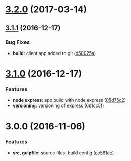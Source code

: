 <a name="3.2.0"></a>
# [3.2.0](https://github.com/viktorolund/cv/compare/v3.1.1...v3.2.0) (2017-03-14)



<a name="3.1.1"></a>
## [3.1.1](https://github.com/viktorolund/cv/compare/v3.1.0...v3.1.1) (2016-12-17)


### Bug Fixes

* **build:** client app added to git ([d50025a](https://github.com/viktorolund/cv/commit/d50025a))



<a name="3.1.0"></a>
# [3.1.0](https://github.com/viktorolund/cv/compare/v3.0.0...v3.1.0) (2016-12-17)


### Features

* **node express:** app build with node express ([05d75c2](https://github.com/viktorolund/cv/commit/05d75c2))
* **versioning:** versioning of express ([6b1cc5f](https://github.com/viktorolund/cv/commit/6b1cc5f))



<a name="3.0.0"></a>
# 3.0.0 (2016-11-06)


### Features

* **src, gulpfile:** source files, build config ([ce561ce](https://github.com/viktorolund/cv/commit/ce561ce))



